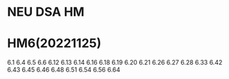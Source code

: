 # NEU DSA HM
# HM6(20221125)

6.1
6.4
6.5
6.6
6.12
6.13
6.14
6.16
6.18
6.19
6.20
6.21
6.26
6.27
6.28
6.33
6.42
6.43
6.45
6.46
6.48
6.51
6.54
6.56
6.64
